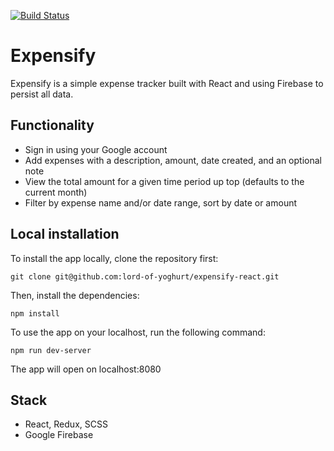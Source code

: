 [![Build Status](https://travis-ci.org/lord-of-yoghurt/expensify-react.svg?branch=master)](https://travis-ci.org/lord-of-yoghurt/expensify-react)

# Expensify

Expensify is a simple expense tracker built with React and using Firebase to persist all data.

## Functionality

* Sign in using your Google account
* Add expenses with a description, amount, date created, and an optional note
* View the total amount for a given time period up top (defaults to the current month)
* Filter by expense name and/or date range, sort by date or amount

## Local installation

To install the app locally, clone the repository first:

`git clone git@github.com:lord-of-yoghurt/expensify-react.git`

Then, install the dependencies:

`npm install`

To use the app on your localhost, run the following command:

`npm run dev-server`

The app will open on localhost:8080

## Stack

* React, Redux, SCSS
* Google Firebase
